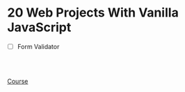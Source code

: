 # 20 Web Projects With Vanilla JavaScript

- [ ] Form Validator

<br><br>

[Course](https://www.udemy.com/course/web-projects-with-vanilla-javascript/)
